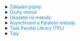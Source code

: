<details>
<summary><span style="color:#1E90FF;">Základní pojmy</span></summary>

- Parametr

  proměnná v definici metody

- Argument

  skutečná hodnota této proměnné, která je předána při volání metody.

<details>
<summary><span style="color:#E95A84;">Předání reference či hodnoty do metody</span></summary>

<li>**`Value`**</li>

	Pokud předáváte data hodnotou, **vytvoří se kopie dat** a ta se předá do metody.

	> [!WARNING]
	> Jakákoli změna dat v metodě **neovlivní původní data**.
	>
	> Pro velké struktury nebo třídy může být kopírování dat náročné na paměť a čas.

	> [!NOTE]
	> **Efektivní pro malé datové typy**
	>
	> Jako jsou `int`, `float`, `bool` atd...
	>
	> Kopírování těchto malých hodnot je rychlé.	

<li>**`Reference`**</li>

	Pokud předáte data odkazem pomocí klíčových slov `ref`, `out` nebo `in`, místo kopírování dat se **předá odkaz na původní data**.

	> [!WARNING]
	> Metoda může přímo **manipulovat s původními daty**.
	>
	> **Neplatí pouze pro klíčové slovo `in`**, jelikož ta umožňuje pouze čtení dat.

	> [!NOTE]
	> **Efektivní pro velké struktury nebo třídy**, protože se vyhnete nákladnému kopírování dat.
	>
	>  Předá se jen malý odkaz na data.

</details>
</details>
<details>
<summary><span style="color:#1E90FF;">Druhy metod</span></summary>

<details>
<summary><span style="color:#E95A84;">Indexátor</span></summary>

Speciální druh členské funkce v C#, která umožňuje objektům být indexovány jako pole.

Příklad použití:

- Definice

    ```c#
    /// <summary> OAuth2 library configuration. </summary>
    public interface IOAuth2Configuration
    {
        /// <summary> Returns settings for service client with given name. </summary>
        IClientConfiguration this[string clientTypeName] { get; }
    }
    ```

- Volání

    ```c#
    IOAuth2Configuration config = ...
    IClientConfiguration clientConfig = config["clientTypeName"];
    ```

> [!NOTE]
> Není zapotřebí vytvářet tedy novou funkci jako například: `GetClientConfiguration(string clientTypeName)`.

</details>
<details>
<summary><span style="color:#E95A84;">Statické metody</span></summary>

Deklarovány s klíčovým slovem **`static`**.

> [!NOTE]
> Mohou být volány bez vytváření instance třídy.

<pre><code class="lang-cs">
public static void MyStaticMethod() 
{
    // kód metody
}
</code></pre>

</details>
<details>
<summary><span style="color:#E95A84;">Instanční metody</span></summary>

> [!WARNING]
> Vyžaduje vytvořenou instanci třídy pro jejich volání.
>
> Instance třídy = Objekt vytvořený z dané třídy.

<pre><code class="lang-cs">
public void MyInstanceMethod() 
{
    // kód metody
}
</code></pre>
</details>
<details>
<summary><span style="color:#E95A84;">Virtuální metody</span></summary>

Deklarovány s klíčovým slovem **`virtual`**

Umožňuje potomkům třídy přepsat jejich implementaci.

<pre><code class="lang-cs">
public virtual void MyVirtualMethod() 
{
    // kód metody
}
</code></pre>
</details>
<details>
<summary><span style="color:#E95A84;">Abstraktní metody</span></summary>

Deklarovány s klíčovým slovem **`abstract`**

> [!WARNING]
> **Nemají žádnou vlastní implementaci**.
>
> **Implementaci musí poskytnout třída**, která dědí z abstraktní třídy.

<pre><code class="lang-cs">
public abstract void MyAbstractMethod();
</code></pre>
</details>
<details>
<summary><span style="color:#E95A84;">Přetížené metody</span></summary>

Metody se stejným názvem, které se liší v počtu nebo typu parametrů.

<pre><code class="lang-cs">
public void MyMethod(int param1) 
{
    // kód metody
}

public void MyMethod(int param1, int param2) 
{
    // kód metody
}
</code></pre>
</details>
<details>
<summary><span style="color:#E95A84;">Metody s výchozími hodnotami</span></summary>

Jedná se o parametry, které mohou být při volání metody vynechány.

> [!WARNING]
> Parametry s výchozími hodnotami lze použít až po všech nevýchozích parametrech.
>
> Neplatí pro parametr s klíčovým slovem `params`, ten musí být vždy poslední v seznamu parametrů.

<pre><code class="lang-cs">
public void MyMethod(int param1, int param2 = 10) 
{
    // kód metody
}
</code></pre>

> [!NOTE]
> Při volání této metody by mohl být vynechán `param2`.
>
> Pokud by tento parametr byl vynechán, použila by se jeho výchozí hodnota tedy = 10.

</details>
<details>
<summary><span style="color:#E95A84;">Metody s parametry params</span></summary>

Mohou přijímat **libovolný počet parametrů stejného typu**.

> [!WARNING]
> Musí být **vždy poslední v seznamu parametrů**.

<pre><code class="lang-cs">
public void MyMethod(params int[] numbers) 
{
    // kód metody
}
</code></pre>

</details>
<details>
<summary><span style="color:#E95A84;">Metody s výstupními (out) a referenčními (ref) parametry</span></summary>

Mohou měnit hodnotu argumentů předaných do metody.

<pre><code class="lang-cs">
public void MyMethod(out int param1, ref int param2) 
{
    // kód metody
}
</code></pre>

#### ref

Klíčové slovo **`ref`** se používá k označení parametru, který se má předat odkazem.

> [!NOTE]
> Pokud metoda změní hodnotu ref parametru, **změna se projeví i na původní proměnné**, která byla předána do metody.

> [!WARNING]
> Musí být inicializovány před jejich předáním do metody.

Příklad:
<pre><code class="lang-cs">
public void AddTen(ref int number)
{
    number += 10;
}

int myNumber = 5;
AddTen(ref myNumber);  // myNumber je nyní 15
</code></pre>

#### out

Klíčové slovo **`out`** se používá k označení parametru, který se má předat odkazem a bude použit k **vrácení dat z
metody**.

> [!WARNING]
> Musí být nastaveny v rámci metody před jejím ukončením.

> [!NOTE]
> Užitečné v situacích, kdy chcete, aby metoda vrátila více než jednu hodnotu.
>
> Nemusí být inicializovány před jejich předáním do metody.

Příklad:

<pre><code class="lang-cs">
public void GetValues(out int x, out int y)
{
    x = 5;
    y = 10;
}

int a, b;
GetValues(out a, out b);  // a je nyní 5, b je nyní 10
</code></pre>

#### in

Klíčové slovo **`in`** se používá k označení parametru, který se má předat odkazem, ale **nemůže být změněn metodou**.

> [!NOTE]
> Užitečné pro předání velkých struktur nebo tříd, protože se předávají odkazem (efektivněji) a bez rizika, že by metoda
> změnila jejich hodnotu.

Příklad:

<pre><code class="lang-cs">
public void PrintValue(in int number)
{
    Console.WriteLine(number);
    // number = 10;  // Toto by způsobilo chybu kompilace
}

int myNumber = 5;
PrintValue(in myNumber);  // Vypíše 5
</code></pre>

</details>
<details>
<summary><span style="color:#E95A84;">Rozšířené metody</span></summary>

Rozšiřují existující typy o nové metody bez nutnosti dědění nebo změny původního typu.

<pre><code class="lang-cs">
public static class MyExtensionMethods 
{
    public static void MyExtensionMethod(this MyType myType) 
    {
        // kód metody
    }
}
</code></pre>
</details>
<details>
<summary><span style="color:#E95A84;">Asynchronní metody</span></summary>

Deklarovány s klíčovým slovem **`async`**.

Umožňují asynchronní operace.

> [!NOTE]
> Asynchronní operace
>
> Běží nezávisle na hlavním programu.
>
> Umožňuje tedy hlavnímu programu pokračovat v práci, aniž by musel čekat na dokončení operace.

<pre><code class="lang-cs">
public async Task MyAsyncMethod() 
{
    // kód metody
}
</code></pre>

> Je sepsána samostatná sekce, kde se lze dozvědět více.

</details>
</details>
<details>
<summary><span style="color:#1E90FF;">Ukazetel na metody</span></summary>

<details>
<summary><span style="color:#E95A84;">Delegáti</span></summary>

Drží **odkazy na metody**.

Když je delegát volán, volá se metoda, na kterou odkazuje.

> [!NOTE]
> Typově bezpečný.
>
> Bezpečně tedy zapouzdřují metodu nebo sadu metod.

> Užitečné pro implementaci událostí a zpětných volání.
>
> Jsou základem pro LINQ dotazy a asynchronní metody.

Příklad:
<pre><code class="lang-cs">
// Definice delegáta
public delegate void MyDelegate(string message);

// Metoda, která odpovídá signatuře delegáta
public void MyMethod(string message)
{
    Console.WriteLine(message);
}

// Použití delegáta
MyDelegate del = MyMethod;
del("Hello, World!");  // Vypíše "Hello, World!" na konzoli
</code></pre>

</details>
<details>
<summary><span style="color:#E95A84;">Delegáti - Generické</span></summary>

> [!WARNING]
> Je zapotřebí znalost základních delegátů

#### Func

Delegát pro metody, který **vrací hodnotu**.

- `Func<TResult>`

  Představuje metodu, která vrací hodnotu typu `TResult`.

- `Func<T, TResult>`

  Představuje metodu, která přijímá jeden argument typu `T` a vrací hodnotu typu `TResult`.

> [!NOTE]
> `Func<T1,T2,T3...TResult>` umožňuje až 16 vstupních parametrů.

Příklad:

```c#
// Using Func delegate
Func<Player, int, int> Attack = (p, damage) => 
{
    p.Health -= damage;
    Console.WriteLine($"{p.Name} is attacked and lost {damage} health.");
    return p.Health;
};

int remainingHealth = Attack(player, 20);        
```

#### Action

Delegát, který **nevrací hodnotu**.

- `Action`

  Představuje metodu bez parametrů.

- `Action<T>`

  Představuje metodu, která přijímá jeden argument typu `T`.

> [!NOTE]
> `Action<T1,T2,T3...>` umožňuje až 16 vstupních parametrů.

Příklad:

```c#
Action<string> actionMethod = message => Console.WriteLine(message);

// Použití delegáta k zobrazení zprávy 
actionMethod("Hello, World!");
```

#### Predicate

Reprezentuje metodu, která **přijímá jeden argument typu `T`** a **vrací `bool`**.

> [!NOTE]
> Je to speciální případ `Func<T, bool>`.

Příklad:

```c#
Predicate<int> isEven = x => x % 2 == 0;
bool result = isEven(4);  // result je true
```

</details>
</details>
<details>
<summary><span style="color:#1E90FF;">Asynchronní a Paralelní metody</span></summary>

Umožňuje vykonávání operací bez blokování (nebo "zamrzání") hlavního vlákna aplikace.

> [!NOTE]
> Kód může pokračovat v dalších úlohách, zatímco asynchronní operace běží "na pozadí".
>
> Mohou být přerušeny, aby uvolnily vlákno pro jiné úkoly.

> [!TIP]
> Klíčové slova `async` pro označení metod jako asynchronních a `await` pro čekání na dokončení asynchronních operací
> nebo úloh.

<details>
<summary><span style="color:#E95A84;">Příklady použití</span></summary>

- I/O operace:

  Čtení/zápis souborů, síťové požadavky, přístup k databázi.

- Časově náročné výpočty:

  Operace, které trvají dlouho a mohou být prováděny na pozadí.

- Čekání na události:

  Čekání na uživatelský vstup nebo jiné události.

</details>
<details>
<summary><span style="color:#E95A84;">Vytvoření metody</span></summary>

- Bez návratové hodnoty

    ```c#
    public async Task MyAsyncMethod()
    {
        // Zde můžete provést nějakou synchronní práci
        int x = 10;
        int y = 20;
        int sum = x + y;

        // Použijte Task.CompletedTask k naplnění smlouvy asynchronní metody
        await Task.CompletedTask;
    }
    ```

- S návratovou hodnotou

    ```c#
    public async Task<int> MyAsyncMethod()
    {
        // Zde můžete provést nějakou synchronní práci
        int x = 10;
        int y = 20;
        int sum = x + y;
           // Použijte Task.FromResult k naplnění smlouvy asynchronní metody
        return await Task.FromResult(sum);
    }
    ```

</details>
<details>
<summary><span style="color:#E95A84;">Volání v asynchronní metodě</span></summary>

<pre><code class="lang-cs">
public async Task MethodA()
{
    // Nějaký kód...

    // Volání MethodB z MethodA
    await MethodB();

    // Další kód...
}

public async Task MethodB()
{
    // Nějaký kód...

    // Simulace asynchronní operace
    await Task.Delay(1000);

    // Další kód...
}
</code></pre>

</details>
<details>
<summary><span style="color:#E95A84;">Volání v synchronní metodě</span></summary>

> [!WARNING]
> Nedoporučuje se používat asynchronní metody v synchronní metodě pokud je to možné.

- Zpracovat výsledek v novém vlákně

    ```c#
    public void MySyncMethod()
    {
        // Zde můžete provést nějakou synchronní práci
        int x = 10;
        int y = 20;
        int sum = x + y;

        // Volání asynchronní metody ve vlákně ThreadPool
        Task task = Task.Run(async () => await MyAsyncMethod());

        // Počkejte na dokončení úkolu
        task.Wait();
    }
    ```

    ```c#
    private void OnEnable()
    {
        // Spuštění asynchronní operace
        Task<T> task = MyAsyncMethod();

        // Zpracování výsledku po dokončení úlohy (také se spustí asynchronně)
        task.ContinueWith(t =>
        {
            if (t.IsFaulted)
            {
                // Zpracování všech výjimek
                Debug.LogError(t.Exception);
            }
            else
            {
                // Použijte výsledek
                T result = t.Result;
                // ...
            }
        });
    }
    ```

  > [!TIP]
  > Metoda `ContinueWith` je použita pro plánování další operace, která se má vykonat po dokončení úlohy.
  >
  > Pokud metoda narazí na `ContinueWith`, vytvoří se nový úkol, který se spustí po dokončení původní úlohy.
  >
  > Obvykle se spustí na jiném vlákně, než je hlavní vlákno. (To je dáno tím, jak .NET spravuje svůj thread pool.)

- Zpracovat výsledek v hlavním vlákně

  > [!WARNING]
  > Nedoporučuje se.
  >
  > Může to vést k problémům s výkonem a odezvou aplikace.

  > [!TIP]
  > Hlavní vlákno je obvykle vlákno, které zpracovává události uživatelského rozhraní (UI) a další kritické operace.
  >
  > Pokud hlavní vlákno zablokujete čekáním na dokončení asynchronní operace, může to způsobit, že se vaše aplikace "
  zasekne" nebo přestane reagovat na vstupy uživatele.

    ```c#
    private void OnEnable()
    {
        // Spuštění asynchronní operace
        Task<T> task = MyAsyncMethod();

        // Tím se zablokuje aktuální vlákno, dokud nebude asynchronní operace dokončena.
        T result = task.GetAwaiter().GetResult();
    }
    ```

</details>
</details>
<details>
<summary><span style="color:#1E90FF;">Task Parallel Library (TPL)</span></summary>

TPL je sada API, které umožňují paralelní programování.

> [!TIP]
> TPL zahrnuje `Task` a `Task<T>` třídy, které reprezentují jednotlivé operace, které mohou být asynchronní a mohou
> vrátit hodnotu.
>
> TPL také zahrnuje `Parallel` třídu pro paralelní iterace a regiony.

Typy metod k použití:

<details>
<summary><span style="color:#E95A84;">asynchronní a paralelní</span></summary>

- Vytváření a spouštění úloh

    ```c#
    Task task = Task.Run(async () => 
    {
        // Kód úlohy
        await SomeAsyncMethod();
    });
    ```

- Čekání na dokončení úlohy

    ```c#
    Task task = Task.Run(async () => 
    {
        // Kód úlohy
        await SomeAsyncMethod();
    });
    await task;
    ```

- Získání výsledku úlohy

    ```c#
    Task<int> task = Task.Run(async () => 
    {
        // Kód úlohy
        return await SomeAsyncMethodReturningInt();
    });
    int result = await task;
    ```

- Řetězení úloh

    ```c#
    Task<int> task = Task.Run(async () => 
    {
        // Kód první úlohy
        return await SomeAsyncMethodReturningInt();
    }).ContinueWith(async previousTask => 
    {
        // Kód druhé úlohy
        return await SomeOtherAsyncMethod(previousTask.Result);
    });
    int result = await task;
    ```

- Paralelní cykly

    ```c#
    var items = Enumerable.Range(0, 10);
    var tasks = items.Select(async i => 
    {
        // Kód pro každou iteraci
        await SomeAsyncMethod(i);
    });
    await Task.WhenAll(tasks);
    ```

- Paralelní zpracování kolekcí

    ```c#
    var items = new List<int> { 1, 2, 3, 4, 5 };
    var tasks = items.Select(async item => 
    {
        // Kód pro každou položku
        await SomeAsyncMethod(item);
    });
    await Task.WhenAll(tasks);
    ```

- Paralelní spuštění více operací

    ```c#
    var tasks = new[]
    {
        Task.Run(async () => { await SomeAsyncMethod(); }),
        Task.Run(async () => { await SomeOtherAsyncMethod(); }),
        Task.Run(async () => { await YetAnotherAsyncMethod(); })
    };
    await Task.WhenAll(tasks);
    ```

- Asynchronní metody s `async` a `await`

    ```c#
    public async Task DoWorkAsync()
    {
        await Task.Run(async () => 
        {
            // Kód úlohy
            await SomeAsyncMethod();
        });
    }
    ```

</details>
<details>
<summary><span style="color:#E95A84;">Synchronní a paralelní</span></summary>

- Vytváření a spouštění úloh

    ```c#
    Task task = Task.Run(() =>
    {
        // Kód úlohy
    });
    ```

- Čekání na dokončení úlohy

    ```c#
    Task task = Task.Run(() =>
    {
        // Kód úlohy
    });
    task.Wait();
    ```

- Získání výsledku úlohy

    ```c#
    Task<int> task = Task.Run(() =>
    {
        // Kód úlohy
        return 42;
    });
    int result = task.Result;
    ```

- Řetězení úloh

    ```c#
    Task<int> task = Task.Run(() =>
    {
        // Kód první úlohy
        return 42;
    }).ContinueWith(previousTask =>
    {
        // Kód druhé úlohy
        return previousTask.Result * 2;
    });
    int result = task.Result;
    ```

- Paralelní cykly

    ```c#
    Parallel.For(0, 10, i =>
    {
        // Kód pro každou iteraci
    });
    ```

- Paralelní zpracování kolekcí

    ```c#
    var items = new List<int> { 1, 2, 3, 4, 5 };
    Parallel.ForEach(items, item => 
    {
        // Kód pro každou položku
    });
    ```

- Paralelní spuštění více operací

    ```c#
    Parallel.Invoke(
        () => { /* Kód první operace */ },
        () => { /* Kód druhé operace */ },
        () => { /* Kód třetí operace */ }
    );
    ```

</details>
<details>
<summary><span style="color:#E95A84;">Příklady</span></summary>

- Spustit v asynchronním módu

    ```c#
    using System.Threading.Tasks;

    public class TPLExample
    {
        public async Task RunTasksAsync()
        {
            // Vytvoření a spuštění úloh paralelně
            Task task1 = DoWorkAsync(1);
            Task task2 = DoWorkAsync(2);
            Task task3 = DoWorkAsync(3);

            // Čekání na dokončení všech úloh
            await Task.WhenAll(task1, task2, task3);
        }

        private async Task DoWorkAsync(int taskNumber)
        {
            // Simulace nějaké práce
            for (int i = 0; i < 10; i++)
            {
                System.Console.WriteLine($"Úloha {taskNumber}: iterace {i}");
                await Task.Delay(1000); // Pauza 1 sekunda
            }
        }
    }
    ```

- Spustit v synchronním módu

    ```c#
    using System.Threading.Tasks;

    public class TPLExample
    {
        public void RunTasks()
        {
            // Vytvoření a spuštění úloh paralelně
            Task task1 = Task.Run(() => DoWork(1));
            Task task2 = Task.Run(() => DoWork(2));
            Task task3 = Task.Run(() => DoWork(3));

            // Čekání na dokončení všech úloh
            Task.WaitAll(task1, task2, task3);
        }

        private void DoWork(int taskNumber)
        {
            // Simulace nějaké práce
            for (int i = 0; i < 10; i++)
            {
                System.Console.WriteLine($"Úloha {taskNumber}: iterace {i}");
                System.Threading.Thread.Sleep(1000); // Pauza 1 sekunda
            }
        }
    }
    ```

</details>
<details>
<summary><span style="color:#E95A84;">Zjištění kde se kód vykonává</span></summary>

`Thread.CurrentThread` k získání odkazu na aktuální vlákno.

Poté lze zkontrolovat jeho vlastnosti, jako je `IsThreadPoolThread` nebo `IsBackground`, které mohou poskytnout další
informace.

</details>
</details>
<details>
<summary><span style="color:#1E90FF;">Tipy</span></summary>

<details>
<summary><span style="color:#E95A84;">Vytvořit vlastní LINQ</span></summary>

Lze toho dosáhnout skrze rozšíření metod a delegátů.

Příklad:

```c#
public static class MyExtensions
{
    public static IEnumerable<T> MyWhere<T>(this IEnumerable<T> collection, Func<T, bool> predicate)
    {
        foreach (var item in collection)
        {
            if (predicate(item))
            {
                yield return item;
            }
        }
    }
}
```

> V tomto příkladu `MyWhere` je rozšíření metody pro `IEnumerable<T>`, což znamená, že ji můžete použít na jakoukoli
> kolekci.
>
> Metoda přijímá delegáta `Func<T, bool>`, který je použit k rozhodnutí, zda prvek splňuje danou podmínku.

> Můžete pak použít tuto metodu podobně jako metodu where v LINQ:
>
> ```c#
> List<int> numbers = new List<int> { 1, 2, 3, 4, 5, 6, 7, 8, 9, 10 };
> var evenNumbers = numbers.MyWhere(x => x % 2 == 0); // filtruje sudá čísla v seznamu.
> ```

</details>
<details>
<summary><span style="color:#E95A84;">Synchronizace vláken pomocí lock</span></summary>

Zabrání vstupu jiného vlákna do bloku kódu.

> [!NOTE]
> Zajistí tedy, že blok kódu uvnitř `lock` může být v daném okamžiku spuštěn pouze jedním vláknem.

Příklad:
<pre><code class="lang-cs">

object zamek = new object();

lock (zamek)
{
    // Kód, který má být prováděn pouze jedním vláknem
}
</code></pre>

> [!NOTE]
> Když vlákno vstoupí do bloku `lock`, získá zámek na objektu `zamek`.
>
> Jakmile vlákno opustí `lock`, `zamek` je automaticky uvolněn.

> [!WARNING]
> Použití `lock(this)` je nebezpečné, protože jiné části kódu mohou také získat zámek na `this` a způsobit deadlock.
</details>
</details>